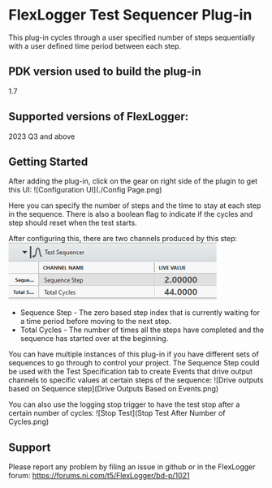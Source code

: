 # FlexLogger Test Sequencer Plug-in

This plug-in cycles through a user specified number of steps sequentially with a user defined time period between each step.

## PDK version used to build the plug-in

1.7

## Supported versions of FlexLogger:

2023 Q3 and above

## Getting Started

After adding the plug-in, click on the gear on right side of the plugin to get this UI:
![Configuration UI](./Config Page.png)

Here you can specify the number of steps and the time to stay at each step in the sequence. There is also a boolean flag to indicate if the cycles and step should reset when the test starts.

After configuring this, there are two channels produced by this step:
![Channels](./Channels.png)
- Sequence Step - The zero based step index that is currently waiting for a time period before moving to the next step.
- Total Cycles - The number of times all the steps have completed and the sequence has started over at the beginning.

You can have multiple instances of this plug-in if you have different sets of sequences to go through to control your project.
The Sequence Step could be used with the Test Specification tab to create Events that drive output channels to specific values at certain steps of the sequence:
![Drive outputs based on Sequence step](Drive Outputs Based on Events.png)

You can also use the logging stop trigger to have the test stop after a certain number of cycles:
![Stop Test](Stop Test After Number of Cycles.png)  

## Support

Please report any problem by filing an issue in github or in the FlexLogger forum:
https://forums.ni.com/t5/FlexLogger/bd-p/1021
